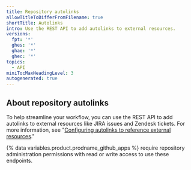 ```yaml
---
title: Repository autolinks
allowTitleToDifferFromFilename: true
shortTitle: Autolinks
intro: Use the REST API to add autolinks to external resources.
versions:
  fpt: '*'
  ghes: '*'
  ghae: '*'
  ghec: '*'
topics:
  - API
miniTocMaxHeadingLevel: 3
autogenerated: true
---
```


## About repository autolinks

To help streamline your workflow, you can use the REST API to add autolinks to external resources like JIRA issues and Zendesk tickets. For more information, see "[Configuring autolinks to reference external resources](/github/administering-a-repository/configuring-autolinks-to-reference-external-resources)."

{% data variables.product.prodname_github_apps %} require repository administration permissions with read or write access to use these endpoints.


<!-- Content after this section is automatically generated -->
